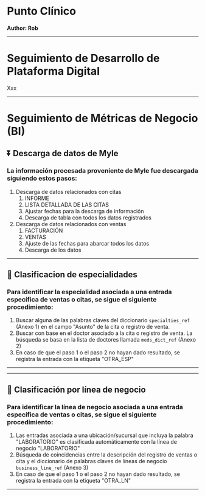 # Punto Clínico
**Author: Rob**

---

# Seguimiento de Desarrollo de Plataforma Digital

Xxx

---

# Seguimiento de Métricas de Negocio (BI)

## ⏬ Descarga de datos de Myle

### La información procesada proveniente de Myle fue descargada siguiendo estos pasos:

1. Descarga de datos relacionados con citas
   1. INFORME
   2. LISTA DETALLADA DE LAS CITAS
   3. Ajustar fechas para la descarga de información
   4. Descarga de tabla con todos los datos registrados
2. Descarga de datos relacionados con ventas
   1. FACTURACIÓN
   2. VENTAS
   3. Ajuste de las fechas para abarcar todos los datos
   4. Descarga de los datos

------

## 🔎 Clasificacion de especialidades

### Para identificar la especialidad asociada a una entrada específica de ventas o citas, se sigue el siguiente procedimiento:

1. Buscar alguna de las palabras claves del diccionario `specialties_ref` (Anexo 1) en el campo "Asunto" de la cita o registro de venta.
2. Buscar con base en el doctor asociado a la cita o registro de venta. La búsqueda se basa en la lista de doctores llamada `meds_dict_ref` (Anexo 2)
3. En caso de que el paso 1 o el paso 2 no hayan dado resultado, se registra la entrada con la etiqueta "OTRA_ESP"

------

------

## 📌 Clasificación por línea de negocio

### Para identificar la línea de negocio asociada a una entrada específica de ventas o citas, se sigue el siguiente procedimiento:

1. Las entradas asociada a una ubicación/sucursal que incluya la palabra "LABORATORIO" es clasificada automáticamente con la línea de negocio "LABORATORIO"
2. Búsqueda de coincidencias entre la descripción del registro de ventas o cita y el diccionario de palabras claves de líneas de negocio `business_line_ref` (Anexo 3)
3. En caso de que el paso 1 o el paso 2 no hayan dado resultado, se registra la entrada con la etiqueta "OTRA_LN"

------